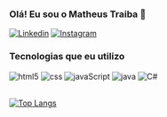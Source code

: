 ### Olá! Eu sou o Matheus Traiba 👋

[![Linkedin](https://img.shields.io/badge/LinkedIn-0077B5?style=for-the-badge&logo=linkedin&logoColor=white)](https://www.linkedin.com/in/matheus-henrique-pedrozo-traiba-65b127253/) 
[![Instagram](https://img.shields.io/badge/Instagram-E4405F?style=for-the-badge&logo=instagram&logoColor=white)](https://www.instagram.com/traibaa/) 

### Tecnologias que eu utilizo
<div style="display: inline_block">
  
<img align="center" alt="html5" src="https://img.shields.io/badge/HTML5-E34F26?style=for-the-badge&logo=html5&logoColor=white">
<img align="center" alt="css" src="https://img.shields.io/badge/CSS3-1572B6?style=for-the-badge&logo=css3&logoColor=white">
<img align="center" alt="javaScript" src="https://img.shields.io/badge/JavaScript-F7DF1E?style=for-the-badge&logo=javascript&logoColor=black">
<img align="center" alt="java" src="https://img.shields.io/badge/Java-ED8B00?style=for-the-badge&logo=openjdk&logoColor=white">
<img align="center" alt="C#" src="https://img.shields.io/badge/C%23-239120?style=for-the-badge&logo=c-sharp&logoColor=white">
  
</div>
<br/>

[![Top Langs](https://github-readme-stats.vercel.app/api/top-langs/?username=Traiba&layout=donut-vertical)](https://github.com/anuraghazra/github-readme-stats)

